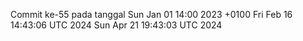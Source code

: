 Commit ke-55 pada tanggal Sun Jan 01 14:00 2023 +0100
Fri Feb 16 14:43:06 UTC 2024
Sun Apr 21 19:43:03 UTC 2024
